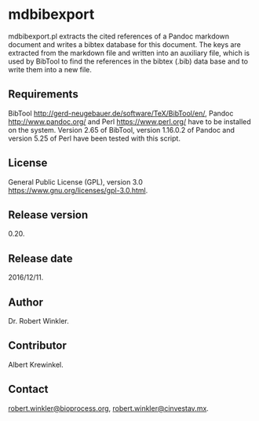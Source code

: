 # mdbibexport
mdbibexport.pl extracts the cited references of a Pandoc markdown document and writes a bibtex database for this document. The keys are extracted from the markdown file and written into an auxiliary file, which is used by BibTool to find the references in the bibtex (.bib) data base and to write them into a new file.
## Requirements
BibTool <http://gerd-neugebauer.de/software/TeX/BibTool/en/>, Pandoc <http://www.pandoc.org/> and Perl <https://www.perl.org/> have to be installed on the system. Version 2.65 of BibTool, version 1.16.0.2 of Pandoc and version 5.25 of Perl have been tested with this script.
## License
General Public License (GPL), version 3.0 <https://www.gnu.org/licenses/gpl-3.0.html>.
## Release version
0.20.
## Release date
2016/12/11.
## Author
Dr. Robert Winkler.
## Contributor
Albert Krewinkel.
## Contact
robert.winkler@bioprocess.org, robert.winkler@cinvestav.mx.
